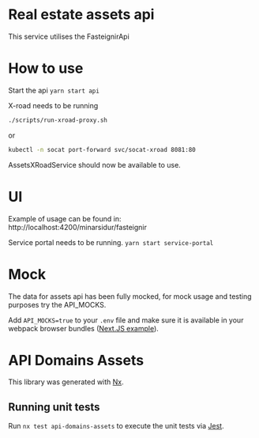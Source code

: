 # Real estate assets api

This service utilises the FasteignirApi

# How to use

Start the api
`yarn start api`

X-road needs to be running

```bash
./scripts/run-xroad-proxy.sh
```

or

```bash
kubectl -n socat port-forward svc/socat-xroad 8081:80
```

AssetsXRoadService should now be available to use.

# UI

Example of usage can be found in: http://localhost:4200/minarsidur/fasteignir

Service portal needs to be running.
`yarn start service-portal`

# Mock

The data for assets api has been fully mocked, for mock usage and testing purposes try the API_MOCKS.

Add `API_MOCKS=true` to your `.env` file and make sure it is available in your webpack browser bundles ([Next.JS example](../../../apps/web/next.config.js)).

# API Domains Assets

This library was generated with [Nx](https://nx.dev).

## Running unit tests

Run `nx test api-domains-assets` to execute the unit tests via [Jest](https://jestjs.io).
